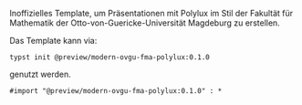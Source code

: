 Inoffizielles Template, um Präsentationen mit Polylux im Stil der Fakultät für Mathematik der Otto-von-Guericke-Universität Magdeburg zu erstellen.

Das Template kann via:
```
typst init @preview/modern-ovgu-fma-polylux:0.1.0 
```
genutzt werden.

```typ
#import "@preview/modern-ovgu-fma-polylux:0.1.0" : *
```



